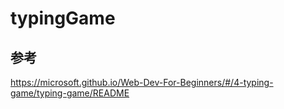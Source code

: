 # typingGame

## 参考
https://microsoft.github.io/Web-Dev-For-Beginners/#/4-typing-game/typing-game/README